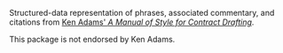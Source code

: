 Structured-data representation of phrases, associated commentary, and citations from [Ken Adams' _A Manual of Style for Contract Drafting_][MSCD].

This package is not endorsed by Ken Adams.

[MSCD]: http://www.adamsdrafting.com/writing/mscd/
